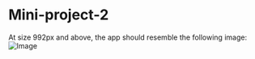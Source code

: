 # Mini-project-2

At size 992px and above, the app should resemble the following image:
![Image](../../../UCI-VIRT-FSF-PT-12-2023-U-LOLC/02-Advanced-CSS/01-Activities/28-Stu_Mini-Project/Images/01-app-desktop.png)
